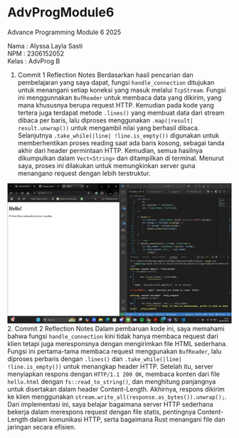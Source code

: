 # AdvProgModule6
Advance Programming Module 6 2025

Nama    : Alyssa Layla Sasti </br>
NPM     : 2306152052 </br>
Kelas   : AdvProg B</br>

1. Commit 1 Reflection Notes
Berdasarkan hasil pencarian dan pembelajaran yang saya dapat, fungsi `handle_connection` ditujukan untuk menangani setiap koneksi yang masuk melalui `TcpStream`. Fungsi ini menggunnakan `BufReader` untuk membaca data yang dikirim, yang mana khususnya berupa request HTTP. Kemudian pada kode yang tertera juga terdapat metode `.lines()` yang membuat data dari stream dibaca per baris, lalu diproses menggunakan `.map(|result| result.unwrap())` untuk mengambil nilai yang berhasil dibaca. Selanjutnya `.take_while(|line| !line.is_empty())` digunakan untuk memberhentikan proses reading saat ada baris kosong, sebagai tanda akhir dari header permintaan HTTP. Kemudian, semua hasilnya dikumpulkan dalam `Vect<String>` dan ditampilkan di terminal. Menurut saya, proses ini dilakukan untuk memungkinkan server guna menangano request dengan lebih terstruktur. 

![Commit 2 screen capture](/assets/images/commit2.jpg)
2. Commit 2 Reflection Notes
Dalam pembaruan kode ini, saya memahami bahwa fungsi `handle_connection` kini tidak hanya membaca request dari klien tetapi juga meresponsnya dengan mengirimkan file HTML sederhana. Fungsi ini pertama-tama membaca request menggunakan `BufReader`, lalu diproses perbaris dengan `.lines()` dan `.take_while(|line| !line.is_empty())` untuk menangkap header HTTP. Setelah itu, server menyiapkan respons dengan `HTTP/1.1 200 OK`, membaca konten dari file `hello.html` dengan `fs::read_to_string()`, dan menghitung panjangnya untuk disertakan dalam header Content-Length. Akhirnya, respons dikirim ke klien menggunakan `stream.write_all(response.as_bytes()).unwrap();`. Dari implementasi ini, saya belajar bagaimana server HTTP sederhana bekerja dalam merespons request dengan file statis, pentingnya Content-Length dalam komunikasi HTTP, serta bagaimana Rust menangani file dan jaringan secara efisien.